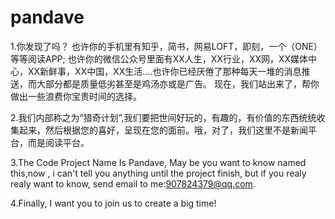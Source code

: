 # pandave
1.你发现了吗？
  也许你的手机里有知乎，简书，网易LOFT，即刻，一个（ONE）等等阅读APP;
  也许你的微信公众号里面有XX人生，XX行业，XX网，XX媒体中心，XX新鲜事，XX中国，XX生活....也许你已经厌倦了那种每天一堆的消息推送，而大部分都是质量低劣甚至是鸡汤亦或是广告。
  现在，我们站出来了，帮你做出一些浪费你宝贵时间的选择。
  
2.我们内部称之为“猎奇计划”,我们要把世间好玩的，有趣的，有价值的东西统统收集起来，然后根据您的喜好，呈现在您的面前。哦，对了，我们这里不是新闻平台，而是阅读平台。

3.The Code Project Name Is Pandave, May be you want to know named this,now , i can't tell you anything until the project finish, but if you realy realy want to know, send email to me:907824379@qq.com.

4.Finally, I want you to join us to create a big time!
